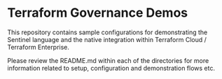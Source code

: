 # Terraform Governance Demos
This repository contains sample configurations for demonstrating the Sentinel language and the native integration within Terraform Cloud / Terraform Enterprise.

Please review the README.md within each of the directories for more information related to setup, configuration and demonstration flows etc.
